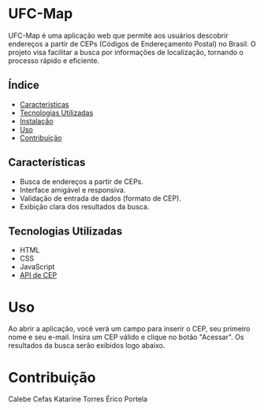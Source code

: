 # UFC-Map

UFC-Map é uma aplicação web que permite aos usuários descobrir endereços a partir de CEPs (Códigos de Endereçamento Postal) no Brasil. O projeto visa facilitar a busca por informações de localização, tornando o processo rápido e eficiente.

## Índice

- [Características](#características)
- [Tecnologias Utilizadas](#tecnologias-utilizadas)
- [Instalação](#instalação)
- [Uso](#uso)
- [Contribuição](#contribuição)

## Características

- Busca de endereços a partir de CEPs.
- Interface amigável e responsiva.
- Validação de entrada de dados (formato de CEP).
- Exibição clara dos resultados da busca.

## Tecnologias Utilizadas

- HTML
- CSS
- JavaScript
- [API de CEP](https://viacep.com.br/)
# Uso

Ao abrir a aplicação, você verá um campo para inserir o CEP, seu primeiro nome e seu e-mail.
Insira um CEP válido e clique no botão "Acessar".
Os resultados da busca serão exibidos logo abaixo.

# Contribuição
Calebe Cefas
Katarine Torres
Érico Portela
